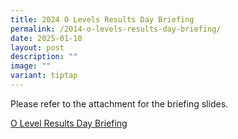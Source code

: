 ```yaml
---
title: 2024 O Levels Results Day Briefing
permalink: /2014-o-levels-results-day-briefing/
date: 2025-01-10
layout: post
description: ""
image: ""
variant: tiptap
---
```

<p>Please refer to the attachment for the briefing slides.</p>
<p></p>
<p><a href="/files/GCE O Level  2024/1___For_Students__2024_O_Level_Results_Day_Briefing.pdf" rel="noopener nofollow" target="_blank">O Level Results Day Briefing</a>
</p>